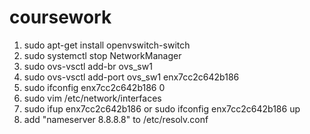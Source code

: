 # coursework

1. sudo apt-get install openvswitch-switch
2. sudo systemctl stop NetworkManager
3. sudo ovs-vsctl add-br ovs_sw1
4. sudo ovs-vsctl add-port ovs_sw1 enx7cc2c642b186
5. sudo ifconfig enx7cc2c642b186 0
6. sudo vim /etc/network/interfaces
7. sudo ifup enx7cc2c642b186 or sudo ifconfig enx7cc2c642b186 up
8. add "nameserver 8.8.8.8" to /etc/resolv.conf
